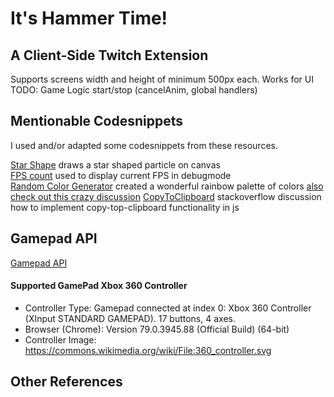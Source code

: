 # It's Hammer Time!

## A Client-Side Twitch Extension

Supports screens width and height of minimum 500px each.
Works for UI
TODO: Game Logic start/stop (cancelAnim, global handlers)

## Mentionable Codesnippets

I used and/or adapted some codesnippets from these resources.

[Star Shape](https://stackoverflow.com/questions/25837158/how-to-draw-a-star-by-using-canvas-html5) draws a star shaped particle on canvas  
[FPS count](https://www.growingwiththeweb.com/2017/12/fast-simple-js-fps-counter.html) used to display current FPS in debugmode  
[Random Color Generator](https://stackoverflow.com/a/7419630) created a wonderful rainbow palette of colors [also check out this crazy discussion](https://gist.github.com/mjackson/5311256)
[CopyToClipboard](https://stackoverflow.com/questions/400212/how-do-i-copy-to-the-clipboard-in-javascript) stackoverflow discussion how to implement copy-top-clipboard functionality in js

## Gamepad API

[Gamepad API](https://developer.mozilla.org/en-US/docs/Web/API/Gamepad_API/Using_the_Gamepad_API)

#### Supported GamePad Xbox 360 Controller

-   Controller Type: Gamepad connected at index 0: Xbox 360 Controller (XInput STANDARD GAMEPAD). 17 buttons, 4 axes.
-   Browser (Chrome): Version 79.0.3945.88 (Official Build) (64-bit)
-   Controller Image: https://commons.wikimedia.org/wiki/File:360_controller.svg

## Other References
